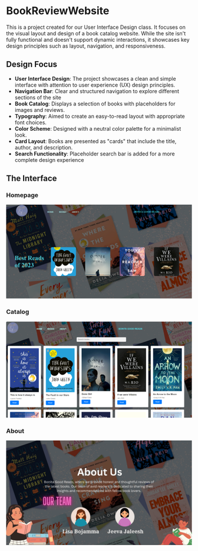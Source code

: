 # BookReviewWebsite

This is a project created for our User Interface Design class. It focuses on the visual layout and design of a book catalog website. While the site isn't fully functional and doesn't support dynamic interactions, it showcases key design principles such as layout, navigation, and responsiveness.

## Design Focus
- **User Interface Design**: The project showcases a clean and simple interface with attention to user experience (UX) design principles.
- **Navigation Bar**: Clear and structured navigation to explore different sections of the site
- **Book Catalog**: Displays a selection of books with placeholders for images and reviews.
- **Typography**: Aimed to create an easy-to-read layout with appropriate font choices.
- **Color Scheme**: Designed with a neutral color palette for a minimalist look.
- **Card Layout**: Books are presented as "cards" that include the title, author, and description.
- **Search Functionality**: Placeholder search bar is added for a more complete design experience


## The Interface

### Homepage
![Homepage](results/homepage.png)

### Catalog
![Catalog](results/catalog.png)

### About
![About](results/movie1.gif)

